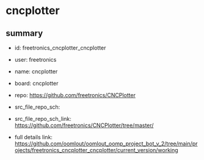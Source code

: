 # cncplotter
 
## summary 
* id: freetronics_cncplotter_cncplotter
* user: freetronics
* name: cncplotter
* board: cncplotter
* repo: https://github.com/freetronics/CNCPlotter



* src_file_repo_sch: 
* src_file_repo_sch_link: https://github.com/freetronics/CNCPlotter/tree/master/
* full details link: https://github.com/oomlout/oomlout_oomp_project_bot_v_2/tree/main/projects/freetronics_cncplotter_cncplotter/current_version/working  






